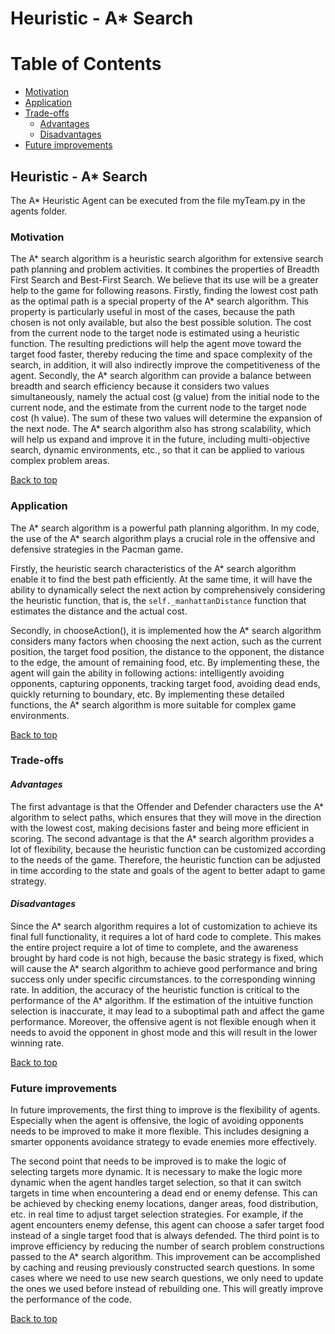# Heuristic - A* Search

# Table of Contents
  * [Motivation](#motivation)
  * [Application](#application)
  * [Trade-offs](#trade-offs)     
     - [Advantages](#advantages)
     - [Disadvantages](#disadvantages)
  * [Future improvements](#future-improvements)

## Heuristic - A* Search
The A* Heuristic Agent can be executed from the file myTeam.py in the agents folder.
### Motivation  
The A* search algorithm is a heuristic search algorithm for extensive search path planning and problem activities. It combines the properties of Breadth First Search and Best-First Search. We believe that its use will be a greater help to the game for following reasons. Firstly, finding the lowest cost path as the optimal path is a special property of the A* search algorithm. This property is particularly useful in most of the cases, because the path chosen is not only available, but also the best possible solution. The cost from the current node to the target node is estimated using a heuristic function. The resulting predictions will help the agent move toward the target food faster, thereby reducing the time and space complexity of the search, in addition, it will also indirectly improve the competitiveness of the agent. Secondly, the A* search algorithm can provide a balance between breadth and search efficiency because it considers two values simultaneously, namely the actual cost (g value) from the initial node to the current node, and the estimate from the current node to the target node cost (h value). The sum of these two values will determine the expansion of the next node. The A* search algorithm also has strong scalability, which will help us expand and improve it in the future, including multi-objective search, dynamic environments, etc., so that it can be applied to various complex problem areas. 

[Back to top](#table-of-contents)

### Application  
The A* search algorithm is a powerful path planning algorithm. In my code, the use of the A* search algorithm plays a crucial role in the offensive and defensive strategies in the Pacman game.

Firstly, the heuristic search characteristics of the A* search algorithm enable it to find the best path efficiently. At the same time, it will have the ability to dynamically select the next action by comprehensively considering the heuristic function, that is, the `self._manhattanDistance` function that estimates the distance and the actual cost.

Secondly, in chooseAction(), it is implemented how the A* search algorithm considers many factors when choosing the next action, such as the current position, the target food position, the distance to the opponent, the distance to the edge, the amount of remaining food, etc. By implementing these, the agent will gain the ability in following actions: intelligently avoiding opponents, capturing opponents, tracking target food, avoiding dead ends, quickly returning to boundary, etc. By implementing these detailed functions, the A* search algorithm is more suitable for complex game environments.


[Back to top](#table-of-contents)

### Trade-offs  
#### *Advantages*  
The first advantage is that the Offender and Defender characters use the A* algorithm to select paths, which ensures that they will move in the direction with the lowest cost, making decisions faster and being more efficient in scoring. The second advantage is that the A* search algorithm provides a lot of flexibility, because the heuristic function can be customized according to the needs of the game. Therefore, the heuristic function can be adjusted in time according to the state and goals of the agent to better adapt to game strategy.


#### *Disadvantages*
Since the A* search algorithm requires a lot of customization to achieve its final full functionality, it requires a lot of hard code to complete. This makes the entire project require a lot of time to complete, and the awareness brought by hard code is not high, because the basic strategy is fixed, which will cause the A* search algorithm to achieve good performance and bring success only under specific circumstances. to the corresponding winning rate. In addition, the accuracy of the heuristic function is critical to the performance of the A* algorithm. If the estimation of the intuitive function selection is inaccurate, it may lead to a suboptimal path and affect the game performance. Moreover, the offensive agent is not flexible enough when it needs to avoid the opponent in ghost mode and this will result in the lower winning rate.

[Back to top](#table-of-contents)

### Future improvements  
In future improvements, the first thing to improve is the flexibility of agents. Especially when the agent is offensive, the logic of avoiding opponents needs to be improved to make it more flexible. This includes designing a smarter opponents avoidance strategy to evade enemies more effectively.

The second point that needs to be improved is to make the logic of selecting targets more dynamic. It is necessary to make the logic more dynamic when the agent handles target selection, so that it can switch targets in time when encountering a dead end or enemy defense. This can be achieved by checking enemy locations, danger areas, food distribution, etc. in real time to adjust target selection strategies. For example, if the agent encounters enemy defense, this agent can choose a safer target food instead of a single target food that is always defended. The third point is to improve efficiency by reducing the number of search problem constructions passed to the A* search algorithm. This improvement can be accomplished by caching and reusing previously constructed search questions. In some cases where we need to use new search questions, we only need to update the ones we used before instead of rebuilding one. This will greatly improve the performance of the code.

[Back to top](#table-of-contents)
